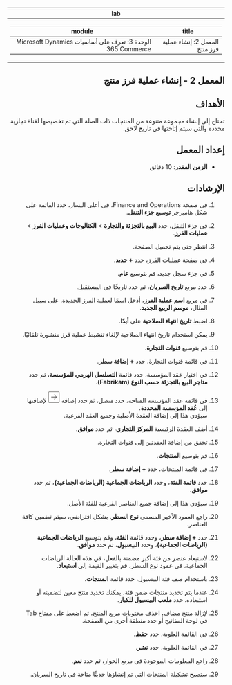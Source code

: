 <div id="readme" class="Box-body readme blob js-code-block-container p-5 p-xl-6 gist-border-0" dir="rtl">
    <article class="markdown-body entry-content container-lg" itemprop="text"><table>
  <thead>
  <tr>
  <th>lab</th>
  </tr>
  </thead>
  <tbody>
  <tr>
  <td><div><table>
  <thead>
  <tr>
  <th>title</th>
  <th>module</th>
  </tr>
  </thead>
  <tbody>
  <tr>
  <td><div>المعمل 2: إنشاء عملية فرز منتج</div></td>
  <td><div>الوحدة 3: تعرف على أساسيات Microsoft Dynamics 365 Commerce</div></td>
  </tr>
  </tbody>
</table>
</div></td>
  </tr>
  </tbody>
</table>

## المعمل 2 - إنشاء عملية فرز منتج

## الأهداف

تحتاج إلى إنشاء مجموعة متنوعة من المنتجات ذات الصلة التي تم تخصيصها لقناة تجارية محددة والتي سيتم إتاحتها في تاريخ لاحق.

## إعداد المعمل

   - **الزمن المقدر**: 10 دقائق

## الإرشادات

1. في صفحة Finance and Operations، في أعلى اليسار، حدد القائمة على شكل هامبرجر **توسيع جزء التنقل**.

1. في جزء التنقل، حدد **البيع بالتجزئة والتجارة**  >  **الكتالوجات وعمليات الفرز** >  **عمليات الفرز**.

1. انتظر حتى يتم تحميل الصفحة.

1. في صفحة عمليات الفرز، حدد **+ جديد**.

1. في جزء سجل جديد، قم بتوسيع **عام**.

1. حدد مربع **تاريخ السريان**، ثم حدد تاريخًا في المستقبل.

1. في مربع **اسم عملية الفرز**، أدخل اسمًا لعملية الفرز الجديدة. على سبيل المثال، **موسم الربيع الجديد**.

1. اضبط **تاريخ انتهاء الصلاحية** على **أبدًا**.

1. يمكن استخدام تاريخ انتهاء الصلاحية لإلغاء تنشيط عملية فرز منشورة تلقائيًا.

1. قم بتوسيع **قنوات التجارة**.

1. في قائمة قنوات التجارة، حدد **+ إضافة سطر**.

1. في اختيار عقد المؤسسة، حدد قائمة **التسلسل الهرمي للمؤسسة**، ثم حدد **متاجر البيع بالتجزئة حسب النوع (Fabrikam)**.

1. في قائمة عقد المؤسسة المتاحة، حدد متصل، ثم حدد إضافة ![أيقونة السهم الأيمن](./media/d365-fo-add-org-node-icon.png) لإضافتها إلى **عُقد المؤسسة المحددة**.  
  سيؤدي هذا إلى إضافة العقدة الأصلية وجميع العقد الفرعية.

1. أضف العقدة الرئيسية **المركز التجاري**، ثم حدد **موافق**.

1. تحقق من إضافة العقدتين إلى قنوات التجارة.

1. قم بتوسيع **المنتجات**.

1. في قائمة المنتجات، حدد **+ إضافة سطر**.

1. حدد **قائمة الفئة**، وحدد **الرياضات الجماعية (الرياضات الجماعية)**، ثم حدد **موافق**.

1. سيؤدي هذا إلى إضافة جميع العناصر الفرعية للفئة الأصل.

1. راجع العمود الأخير المسمى **نوع السطر**. بشكل افتراضي، سيتم تضمين كافة العناصر.

1. حدد **+ إضافة سطر**، وحدد قائمة **الفئة**، وقم بتوسيع **الرياضات الجماعية (الرياضات الجماعية)**، وحدد **البيسبول**، ثم حدد **موافق**.

1. لاستبعاد عنصر من فئة أكبر مضمنة بالفعل، في هذه الحالة الرياضات الجماعية، في عمود نوع السطر، قم بتغيير القيمة إلى **استبعاد**.

1. باستخدام صف فئة البيسبول، حدد قائمة **المنتجات**.

1. عندما يتم تحديد منتجات ضمن فئة، يمكنك تحديد منتج معين لتضمينه أو استبعاده. حدد **ملعب البيسبول للكبار**.

1. لإزالة منتج مضاف، احذف محتويات مربع المنتج، ثم اضغط على مفتاح Tab في لوحة المفاتيح أو حدد منطقة أخرى من الصفحة.

1. في القائمة العلوية، حدد **حفظ**.

1. في القائمة العلوية، حدد **نشر**.

1. راجع المعلومات الموجودة في مربع الحوار، ثم حدد **نعم**.

1. ستصبح تشكيلة المنتجات التي تم إنشاؤها حديثًا متاحة في تاريخ السريان.
